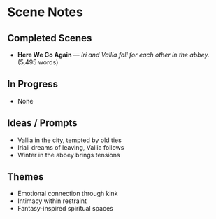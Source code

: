 # Scene Notes

## Completed Scenes
- **Here We Go Again** — *Iri and Vallia fall for each other in the abbey.* (5,495 words)

## In Progress
- None

## Ideas / Prompts
- Vallia in the city, tempted by old ties
- Iriali dreams of leaving, Vallia follows
- Winter in the abbey brings tensions

## Themes
- Emotional connection through kink
- Intimacy within restraint
- Fantasy-inspired spiritual spaces
